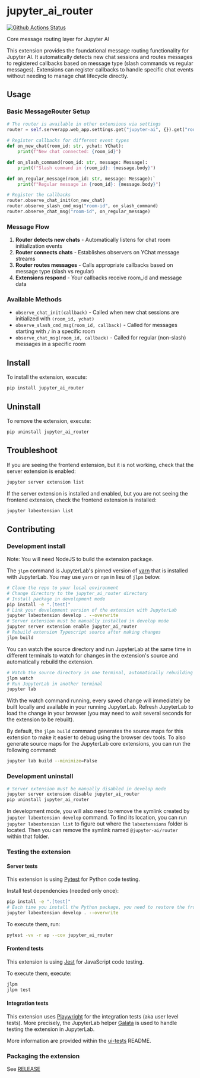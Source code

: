 # jupyter_ai_router

[![Github Actions Status](https://github.com/jupyter-ai-contrib/jupyter-ai-router/workflows/Build/badge.svg)](https://github.com/jupyter-ai-contrib/jupyter-ai-router/actions/workflows/build.yml)

Core message routing layer for Jupyter AI

This extension provides the foundational message routing functionality for Jupyter AI. It automatically detects new chat sessions and routes messages to registered callbacks based on message type (slash commands vs regular messages). Extensions can register callbacks to handle specific chat events without needing to manage chat lifecycle directly.

## Usage

### Basic MessageRouter Setup

```python
# The router is available in other extensions via settings
router = self.serverapp.web_app.settings.get("jupyter-ai", {}).get("router")
    
# Register callbacks for different event types
def on_new_chat(room_id: str, ychat: YChat):
    print(f"New chat connected: {room_id}")

def on_slash_command(room_id: str, message: Message):
    print(f"Slash command in {room_id}: {message.body}")

def on_regular_message(room_id: str, message: Message):`
    print(f"Regular message in {room_id}: {message.body}")

# Register the callbacks
router.observe_chat_init(on_new_chat)
router.observe_slash_cmd_msg("room-id", on_slash_command)
router.observe_chat_msg("room-id", on_regular_message)
```

### Message Flow

1. **Router detects new chats** - Automatically listens for chat room initialization events
2. **Router connects chats** - Establishes observers on YChat message streams
3. **Router routes messages** - Calls appropriate callbacks based on message type (slash vs regular)
4. **Extensions respond** - Your callbacks receive room_id and message data

### Available Methods

- `observe_chat_init(callback)` - Called when new chat sessions are initialized with `(room_id, ychat)`
- `observe_slash_cmd_msg(room_id, callback)` - Called for messages starting with `/` in a specific room
- `observe_chat_msg(room_id, callback)` - Called for regular (non-slash) messages in a specific room

## Install

To install the extension, execute:

```bash
pip install jupyter_ai_router
```

## Uninstall

To remove the extension, execute:

```bash
pip uninstall jupyter_ai_router
```

## Troubleshoot

If you are seeing the frontend extension, but it is not working, check
that the server extension is enabled:

```bash
jupyter server extension list
```

If the server extension is installed and enabled, but you are not seeing
the frontend extension, check the frontend extension is installed:

```bash
jupyter labextension list
```

## Contributing

### Development install

Note: You will need NodeJS to build the extension package.

The `jlpm` command is JupyterLab's pinned version of
[yarn](https://yarnpkg.com/) that is installed with JupyterLab. You may use
`yarn` or `npm` in lieu of `jlpm` below.

```bash
# Clone the repo to your local environment
# Change directory to the jupyter_ai_router directory
# Install package in development mode
pip install -e ".[test]"
# Link your development version of the extension with JupyterLab
jupyter labextension develop . --overwrite
# Server extension must be manually installed in develop mode
jupyter server extension enable jupyter_ai_router
# Rebuild extension Typescript source after making changes
jlpm build
```

You can watch the source directory and run JupyterLab at the same time in different terminals to watch for changes in the extension's source and automatically rebuild the extension.

```bash
# Watch the source directory in one terminal, automatically rebuilding when needed
jlpm watch
# Run JupyterLab in another terminal
jupyter lab
```

With the watch command running, every saved change will immediately be built locally and available in your running JupyterLab. Refresh JupyterLab to load the change in your browser (you may need to wait several seconds for the extension to be rebuilt).

By default, the `jlpm build` command generates the source maps for this extension to make it easier to debug using the browser dev tools. To also generate source maps for the JupyterLab core extensions, you can run the following command:

```bash
jupyter lab build --minimize=False
```

### Development uninstall

```bash
# Server extension must be manually disabled in develop mode
jupyter server extension disable jupyter_ai_router
pip uninstall jupyter_ai_router
```

In development mode, you will also need to remove the symlink created by `jupyter labextension develop`
command. To find its location, you can run `jupyter labextension list` to figure out where the `labextensions`
folder is located. Then you can remove the symlink named `@jupyter-ai/router` within that folder.

### Testing the extension

#### Server tests

This extension is using [Pytest](https://docs.pytest.org/) for Python code testing.

Install test dependencies (needed only once):

```sh
pip install -e ".[test]"
# Each time you install the Python package, you need to restore the front-end extension link
jupyter labextension develop . --overwrite
```

To execute them, run:

```sh
pytest -vv -r ap --cov jupyter_ai_router
```

#### Frontend tests

This extension is using [Jest](https://jestjs.io/) for JavaScript code testing.

To execute them, execute:

```sh
jlpm
jlpm test
```

#### Integration tests

This extension uses [Playwright](https://playwright.dev/docs/intro) for the integration tests (aka user level tests).
More precisely, the JupyterLab helper [Galata](https://github.com/jupyterlab/jupyterlab/tree/master/galata) is used to handle testing the extension in JupyterLab.

More information are provided within the [ui-tests](./ui-tests/README.md) README.

### Packaging the extension

See [RELEASE](RELEASE.md)
